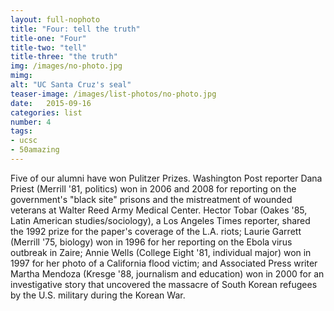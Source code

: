 ```yaml
---
layout: full-nophoto
title: "Four: tell the truth"
title-one: "Four"
title-two: "tell"
title-three: "the truth"
img: /images/no-photo.jpg
mimg: 
alt: "UC Santa Cruz's seal"
teaser-image: /images/list-photos/no-photo.jpg
date:   2015-09-16
categories: list
number: 4
tags:
- ucsc
- 50amazing
---
```

Five of our alumni have won Pulitzer Prizes. Washington Post reporter Dana Priest (Merrill '81, politics) won in 2006 and 2008 for reporting on the government's "black site" prisons and the mistreatment of wounded veterans at Walter Reed Army Medical Center. Hector Tobar (Oakes '85, Latin American studies/sociology), a Los Angeles Times reporter, shared the 1992 prize for the paper's coverage of the L.A. riots; Laurie Garrett (Merrill '75, biology) won in 1996 for her reporting on the Ebola virus outbreak in Zaire; Annie Wells (College Eight '81, individual major) won in 1997 for her photo of a California flood victim; and Associated Press writer Martha Mendoza (Kresge '88, journalism and education) won in 2000 for an investigative story that uncovered the massacre of South Korean refugees by the U.S. military during the Korean War. 